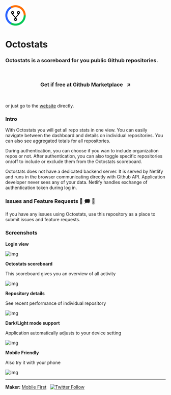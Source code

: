 <img src='./icon.png' alt="Octostats" width="64" />

# Octostats

### Octostats is a scoreboard for you public Github repositories.

<br/>


<h3 align="center"
    <a href="https://github.com/marketplace/octostats-scoreboard">
        Get if free at Github Marketplace &nbsp; ↗
    </a>
</h3>

<br/>

or just go to the [website](https://octostats.netlify.app/) directly.

### Intro

With Octostats you will get all repo stats in one view. You can easily navigate between the dashboard and details
on individual repositories. You can also see aggregated totals for all repositories.

During authentication, you can choose if you wan to include organization repos or not. After authentication, you
can also toggle specific repositories on/off to include or exclude them from the Octostats scoreboard.

Octostats does not have a dedicated backend server. It is served by Netlify and runs in the browser communicating directly with Github API.
Application developer never sees any of your data. Netlify handles exchange of authentication token during log in.

### Issues and Feature Requests 💬 🗯️ 🤔

If you have any issues using Octostats, use this repository as a place to submit issues and feature requests.

### Screenshots

**Login view**

![img](https://marketplace-screenshots.githubusercontent.com/8823/ec313000-492b-11eb-87b0-4bd593912991?auto=webp&format=jpeg&width=1280)

**Octostats scoreboard**

This scoreboard gives you an overview of all activity

![img](https://marketplace-screenshots.githubusercontent.com/8823/184cb100-492c-11eb-930a-bb2435b3e609?auto=webp&format=jpeg&width=1280)

**Repository details**

See recent performance of individual repository

![img](https://marketplace-screenshots.githubusercontent.com/8823/75e0fd80-492c-11eb-9474-c1f94110198e?auto=webp&format=jpeg&width=1280)

**Dark/Light mode support**

Application automatically adjusts to your device setting

![img](https://marketplace-screenshots.githubusercontent.com/8823/8db88180-492c-11eb-99c4-4ce990356202?auto=webp&format=jpeg&width=1280)

**Mobile Friendly**

Also try it with your phone

![img](https://marketplace-screenshots.githubusercontent.com/8823/3f57b280-492d-11eb-9758-eb4a54cf18de?auto=webp&format=jpeg&width=1280)

* * *

**Maker:** [Mobile First](https://mobilefirst.me)  &nbsp;  [![Twitter Follow](https://img.shields.io/twitter/follow/mobilefirstllc?label=follow&style=social)](https://twitter.com/intent/follow?screen_name=mobilefirstllc&tw_p=followbutton)
